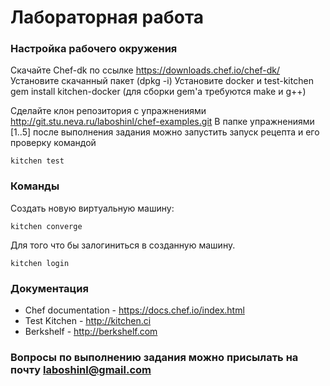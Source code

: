 # Лабораторная работа

### Настройка рабочего окружения

Скачайте Chef-dk по ссылке https://downloads.chef.io/chef-dk/
Установите скачанный пакет (dpkg -i)
Установите docker и test-kitchen 
gem install kitchen-docker  (для сборки gem'а требуются make и g++)

Сделайте клон репозитория с упражнениями http://git.stu.neva.ru/laboshinl/chef-examples.git
В папке упражнениями [1..5] после выполнения задания можно запустить запуск рецепта и его проверку командой 

```shell
kitchen test
```

### Команды

Создать новую виртуальную машину:
```shell
kitchen converge
```

Для того что бы залогиниться в созданную машину.
```shell
kitchen login
```

### Документация
- Chef documentation - https://docs.chef.io/index.html
- Test Kitchen - http://kitchen.ci
- Berkshelf - http://berkshelf.com

### Вопросы по выполнению задания можно присылать на почту laboshinl@gmail.com
